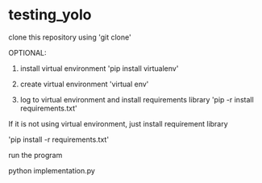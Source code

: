 # testing_yolo

clone this repository using 'git clone'

OPTIONAL:

1. install virtual environment
'pip install virtualenv'

2. create virtual environment
'virtual env'

3. log to virtual environment and install requirements library
   'pip -r install requirements.txt'


If it is not using virtual environment, just install requirement library

'pip install -r requirements.txt'

run the program

python implementation.py

